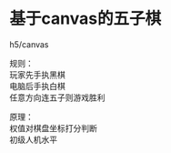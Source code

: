 # 基于canvas的五子棋

h5/canvas

规则：<br>
玩家先手执黑棋<br>
电脑后手执白棋<br>
任意方向连五子则游戏胜利

原理：<br>
权值对棋盘坐标打分判断<br>
初级人机水平